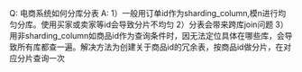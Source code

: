 Q: 电商系统如何分库分表
A: 
1）一般用订单id作为sharding_column,模n进行均匀分库。使用买家或卖家等id会导致分片不均匀
2）分表会带来跨库join问题
3）用非sharding_column如商品id作为查询条件时，因无法定位具体在哪些库，会导致所有库都查一遍。解决方法为创建关于商品id的冗余表，按商品id做分片，在对应分片查询一次
